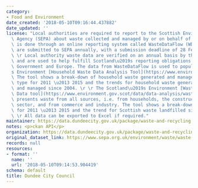 ```yaml
---
category:
- Food and Environment
date_created: '2018-05-10T09:16:44.437882'
date_updated: ''
license: "Local authorities are required to report to the Scottish Environmental Protection\
  \ Agency (SEPA) about waste collected and managed by or on behalf of them. This\
  \ is done through an online reporting system called WasteDataFlow (WDF). Reports\
  \ are submitted to SEPA annually, with a submission deadline of 28 February.  \r\
  \ \r Local authority waste data are verified on an annual basis by the Data Unit\
  \ and are used to help fulfill Scotland\u2019s reporting obligations to the Scottish\
  \ Government and Europe. The data from WasteDataFlow is used to populate Scotland\u2019\
  s Environment [Household Waste Data Analysis Tool](https://www.environment.gov.scot/data/data-analysis/household-waste/).\
  \ The tool shows a break-down of household waste generated and managed by waste\
  \ type for 2011 \u2013 2015 and the trends for household waste generated, recycled\
  \ and managed since 2004. \r \r The Scotland\u2019s Environment [Waste Discover\
  \ Data tool](https://www.environment.gov.scot/data/data-analysis/waste-from-all-sources/)\
  \ presents waste from all sources, i.e. from households, the construction and demolition\
  \ sector, and from commerce and industry. The tool shows a break-down of waste types\
  \ for 2011 \u2013 2015 and the trend for Scottish waste landfilled since 2005.\r\
  \ \r All data can be exported to Excel if required."
maintainer: https://data.dundeecity.gov.uk/package/waste-and-recycling
notes: <p>ckan API</p>
organization: https://data.dundeecity.gov.uk/package/waste-and-recycling
original_dataset_link: https://www.sepa.org.uk/environment/waste/waste-data/waste-data-reporting/waste-data-for-scotland/
records: null
resources:
- format: ''
  name: ''
  url: '2018-05-10T09:14:53.904419'
schema: default
title: Dundee City Council
---
```

